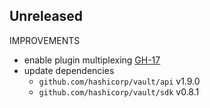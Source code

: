 ## Unreleased

IMPROVEMENTS

* enable plugin multiplexing [GH-17](https://github.com/hashicorp/vault-plugin-auth-centrify/pull/17)
* update dependencies
  * `github.com/hashicorp/vault/api` v1.9.0
  * `github.com/hashicorp/vault/sdk` v0.8.1

